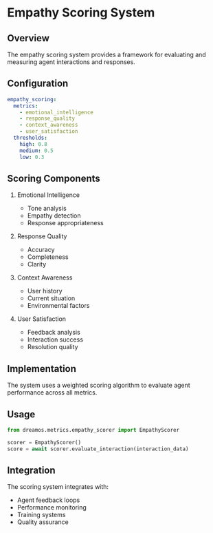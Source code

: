 # Empathy Scoring System

## Overview
The empathy scoring system provides a framework for evaluating and measuring agent interactions and responses.

## Configuration
```yaml
empathy_scoring:
  metrics:
    - emotional_intelligence
    - response_quality
    - context_awareness
    - user_satisfaction
  thresholds:
    high: 0.8
    medium: 0.5
    low: 0.3
```

## Scoring Components
1. Emotional Intelligence
   - Tone analysis
   - Empathy detection
   - Response appropriateness

2. Response Quality
   - Accuracy
   - Completeness
   - Clarity

3. Context Awareness
   - User history
   - Current situation
   - Environmental factors

4. User Satisfaction
   - Feedback analysis
   - Interaction success
   - Resolution quality

## Implementation
The system uses a weighted scoring algorithm to evaluate agent performance across all metrics.

## Usage
```python
from dreamos.metrics.empathy_scorer import EmpathyScorer

scorer = EmpathyScorer()
score = await scorer.evaluate_interaction(interaction_data)
```

## Integration
The scoring system integrates with:
- Agent feedback loops
- Performance monitoring
- Training systems
- Quality assurance 